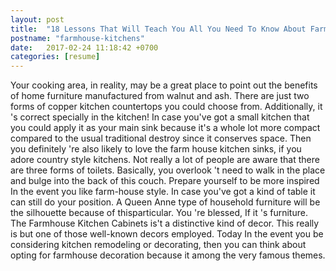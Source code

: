 ```yaml
---
layout: post
title:  "18 Lessons That Will Teach You All You Need To Know About Farmhouse Kitchens"
postname: "farmhouse-kitchens"
date:   2017-02-24 11:18:42 +0700
categories: [resume]
---
```

Your cooking area, in reality, may be a great place to point out the benefits of home furniture manufactured from walnut and ash. There are just two forms of copper kitchen countertops you could choose from. Additionally, it 's correct specially in the kitchen! In case you've got a small kitchen that you could apply it as your main sink because it's a whole lot more compact compared to the usual traditional destroy since it conserves space. Then you definitely 're also likely to love the farm house kitchen sinks, if you adore country style kitchens. Not really a lot of people are aware that there are three forms of toilets. Basically, you overlook 't need to walk in the place and bulge into the back of this couch. Prepare yourself to be more inspired In the event you like farm-house style. In case you've got a kind of table it can still do your position. A Queen Anne type of household furniture will be the silhouette because of thisparticular. You 're blessed, If it 's furniture. The Farmhouse Kitchen Cabinets is't a distinctive kind of decor. This really is but one of those well-known decors employed. Today In the event you be considering kitchen remodeling or decorating, then you can think about opting for farmhouse decoration because it among the very famous themes.
